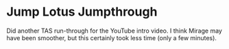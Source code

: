 Jump Lotus Jumpthrough
======================

Did another TAS run-through for the YouTube intro video. I think Mirage may have been
smoother, but this certainly took less time (only a few minutes).
